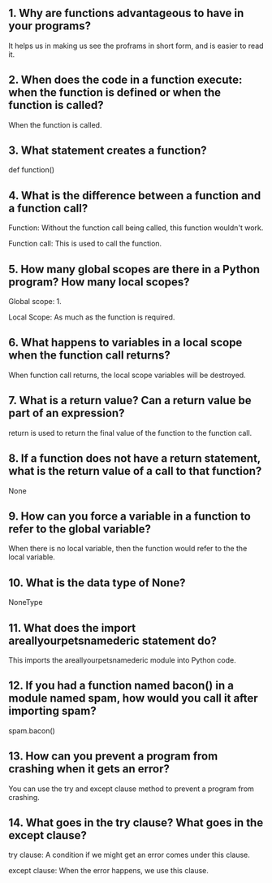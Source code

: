 ## 1. Why are functions advantageous to have in your programs?

It helps us in making us see the proframs in short form, and is easier to read it.

## 2. When does the code in a function execute: when the function is defined or when the function is called?

When the function is called.

## 3. What statement creates a function?

def function()

## 4. What is the difference between a function and a function call?

Function: Without the function call being called, this function wouldn't work.

Function call: This is used to call the function.

## 5. How many global scopes are there in a Python program? How many local scopes?

Global scope: 1.

Local Scope: As much as the function is required.

## 6. What happens to variables in a local scope when the function call returns?

When function call returns, the local scope variables will be destroyed.

## 7. What is a return value? Can a return value be part of an expression?

return is used to return the final value of the function to the function call.

## 8. If a function does not have a return statement, what is the return value of a call to that function?

None

## 9. How can you force a variable in a function to refer to the global variable?

When there is no local variable, then the function would refer to the the local variable.

## 10. What is the data type of None?

NoneType

## 11. What does the import areallyourpetsnamederic statement do?

This imports the areallyourpetsnamederic module into Python code.

## 12. If you had a function named bacon() in a module named spam, how would you call it after importing spam?

spam.bacon()

## 13. How can you prevent a program from crashing when it gets an error?

You can use the try and except clause method to prevent a program  from crashing.

## 14. What goes in the try clause? What goes in the except clause?

try clause: A condition if we might get an error comes under this clause.

except clause: When the error happens, we use this clause.

